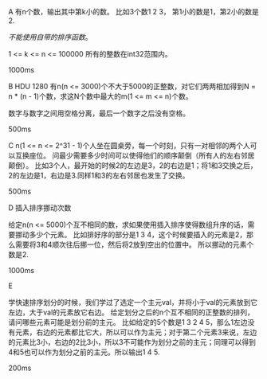 A
有n个数，输出其中第k小的数。
比如3个数1 2 3， 第1小的数是1，第2小的数是2.

*不能使用自带的排序函数*。

1 <= k <= n <= 100000
所有的整数在int32范围内。

1000ms


B
HDU 1280
有n(n <= 3000)个不大于5000的正整数，对它们两两相加得到N = n * (n - 1)个数，求这N个数中最大的m(1 <= m <= n)个数。

数字与数字之间用空格分离，最后一个数字之后没有空格。

500ms


C
n(1 <= n <= 2^31 - 1)个人坐在圆桌旁，每一个时刻，只有一对相邻的两个人可以互换座位。
问最少需要多少时间可以使得他们的顺序颠倒（所有人的左右邻居颠倒）。
比如3个人，最开始的时候2的左边是3，2的右边是1；将1和3交换之后，2的左边是1，右边是3.同样1和3的左右邻居也发生了交换。


500ms


D
插入排序挪动次数

给定n(n <= 5000)个互不相同的数，求如果使用插入排序使得数组升序的话，需要挪动多少个元素。
比如排好序的部分是1 3 4，这个时候要插入的元素是2，那么需要将3和4顺次往后挪一位，然后将2放到空出的位置中。
所以挪动的元素个数是2.

1000ms


E

学快速排序划分的时候，我们学过了选定一个主元val，并将小于val的元素放到它左边，大于val的元素放它右边。
给定划分之后的n个互不相同的正整数的排列，请问哪些元素可能是划分前的主元。
比如给定的5个数是1 3 2 4 5，那么1左边没有元素，右边的元素都比它大，所以可以作为主元；对于第二个元素3来说，左边的元素比3小，右边的2比3小，所以3不可能作为划分之前的主元；同理可以得到4和5也可以作为划分之前的主元。所以输出1 4 5.

200ms


